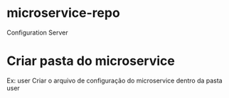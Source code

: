 # microservice-repo
Configuration Server

# Criar pasta do microservice
Ex: user
Criar o arquivo de configuração do microservice dentro da pasta user
